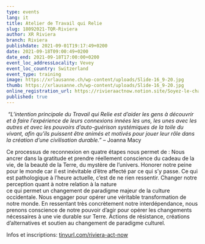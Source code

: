 ```yaml
---
type: events
lang: it
title: Atelier de Travail qui Relie
slug: 18092021-TQR-Riviera
author: XR Riviera
branch: Riviera
publishdate: 2021-09-01T19:17:49+0200
date: 2021-09-18T09:00:49+0200
date_end: 2021-09-18T17:00:00+0200
event_loc_addressLocality: Vevey
event_loc_country: Switzerland
event_type: training
image: https://xrlausanne.ch/wp-content/uploads/Slide-16_9-20.jpg
thumb: https://xrlausanne.ch/wp-content/uploads/Slide-16_9-20.jpg
online_registration_url: https://rivieraactnow.notion.site/Soyez-le-changement-09402a28bd774b00aa6b4a426fce416e
published: true
---
```

 *“L’intention principale du Travail qui Relie est d’aider les gens à découvrir et à faire l’expérience de leurs connexions innées les uns, les unes avec les autres et avec les pouvoirs d’auto-guérison systémiques de la toile du vivant, afin qu’ils puissent être animés et motivés pour jouer leur rôle dans la création d’une civilisation durable.”* – Joanna Macy

Ce processus de reconnexion en quatre étapes nous permet de : Nous ancrer dans la gratitude et prendre réellement conscience du cadeau de la vie, de la beauté de la Terre, du mystère de l’univers. Honorer notre peine pour le monde car il est inévitable d’être affecté par ce qui s’y passe. Ce qui est pathologique à l’heure actuelle, c’est de ne rien ressentir. Changer notre perception quant à notre relation à la nature\
ce qui permet un changement de paradigme majeur de la culture occidentale. Nous engager pour opérer une véritable transformation de\
notre monde. En ressentant très concrètement notre interdépendance, nous prenons conscience de notre pouvoir d’agir pour opérer les changements nécessaires à une vie durable sur Terre. Actions de résistance, créations d’alternatives et soutien au changement de paradigme culturel.

Infos et inscriptions: [tinyurl.com/riviera-act-now](https://tinyurl.com/riviera-act-now?fbclid=IwAR2JcD_PLW71JtjQT7KVBNu5b2byd3u6QQUAm1eGjZlvEQm9RkSEcnh1f5k)